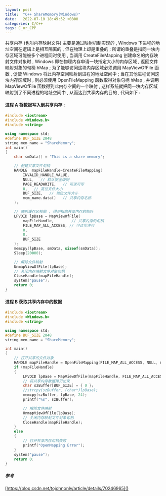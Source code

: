 ```yaml
---
layout: post
title:  "C++ ShareMomory(Windows)"
date:   2022-07-10 18:49:52 +0800
categories: C/C++
tags: C_or_CPP
---
```

共享内存 (也叫内存映射文件) 主要是通过映射机制实现的 , Windows 下进程的地址空间在逻辑上是相互隔离的 , 但在物理上却是重叠的 ; 所谓的重叠是指同一块内存区域可能被多个进程同时使用 , 当调用 CreateFileMapping 创建命名的内存映射文件对象时 , Windows 即在物理内存申请一块指定大小的内存区域 , 返回文件映射对象的句柄 hMap ; 为了能够访问这块内存区域必须调用 MapViewOfFile 函数 , 促使 Windows 将此内存空间映射到进程的地址空间中 ; 当在其他进程访问这块内存区域时 , 则必须使用 OpenFileMapping 函数取得对象句柄 hMap , 并调用 MapViewOfFile 函数得到此内存空间的一个映射 , 这样系统就把同一块内存区域映射到了不同进程的地址空间中 , 从而达到共享内存的目的 , 代码如下 :

#### **进程 A 将数据写入到共享内存 :**

```c++
#include <iostream>
#include <Windows.h>
#include <string>

using namespace std;
#define BUF_SIZE 2048
string mem_name = "ShareMemory";
int main()
{
	char smData[] = "This is a share memory";

	// 创建共享文件句柄 
	HANDLE  mapFileHandle=CreateFileMapping(
		INVALID_HANDLE_VALUE,
		NULL,   // 默认安全级别
		PAGE_READWRITE,   // 可读可写
		0,   // 高位文件大小
		BUF_SIZE,   // 地位文件大小
		mem_name.data()   // 共享内存名称
	);

	// 映射缓存区视图 , 得到指向共享内存的指针
	LPVOID lpBase = MapViewOfFile(
		mapFileHandle,        // 共享内存的句柄
		FILE_MAP_ALL_ACCESS, // 可读写许可
		0,
		0,
		BUF_SIZE
	);
	memcpy(lpBase, smData, sizeof(smData));
	Sleep(20000);

	// 解除文件映射
	UnmapViewOfFile(lpBase);
	// 关闭内存映射文件对象句柄
	CloseHandle(mapFileHandle);
	system("pause");
	return 0;
}
```

#### **进程 B 获取共享内存中的数据**

```c++
#include <iostream>
#include <Windows.h>
#include <string>

using namespace std;
#define BUF_SIZE 2048
string mem_name = "ShareMemory";

int main()
{
	// 打开共享的文件对象
	HANDLE mapFileHandle = OpenFileMapping(FILE_MAP_ALL_ACCESS, NULL, mem_name.data());
	if (mapFileHandle)
	{
		LPVOID lpBase = MapViewOfFile(mapFileHandle, FILE_MAP_ALL_ACCESS, 0, 0, 0);
		// 将共享内存数据拷贝出来
		char szBuffer[BUF_SIZE] = { 0 };
		//strcpy(szBuffer, (char*)lpBase);
		memcpy(szBuffer, lpBase, 24);
		printf("%s", szBuffer);

		// 解除文件映射
		UnmapViewOfFile(lpBase);
		// 关闭内存映射文件对象句柄
		CloseHandle(mapFileHandle);
	}
	else
	{
		// 打开共享内存句柄失败
		printf("OpenMapping Error");
	}
	system("pause");
	return 0;
}
```

##### 参考

[https://blog.csdn.net/tojohnonly/article/details/70246965]()